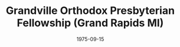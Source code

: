 ---
date: &id001 1975-09-15
end_date: null
location:
  address: null
  city: Grand Rapids
  state: MI
minister:
- end: 1978-01-01
  name: Henry Buikema
  start: 1975-01-01
  type: Lay Evangelist
ministers:
- Henry Buikema
name: Grandville Orthodox Presbyterian Fellowship
names: null
origination_date: *id001
raw_data: "MI Grand Rapids\n\nGrandville Orthodox Presbyterian Fellowship  (September\
  \ 15, 1975\u20131979)\nLay Evangelist: Henry Buikema, 1975\u201378"
received_from: null
states:
- MI
status:
  active: false
  end_date: 1979-01-01
  reason: unknown
  received_from: null
  withdrawal_to: null
title: Grandville Orthodox Presbyterian Fellowship (Grand Rapids MI)
year_established:
- 1975

---